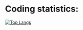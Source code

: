 # Coding statistics:

[![Top Langs](https://github-readme-stats.vercel.app/api/top-langs/?username=pires11d)](https://github.com/anuraghazra/github-readme-stats)